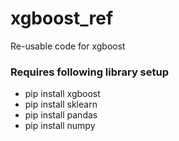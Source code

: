 # xgboost_ref
Re-usable code for xgboost


### Requires following library setup
+ pip install xgboost
+ pip install sklearn
+ pip install pandas
+ pip install numpy
